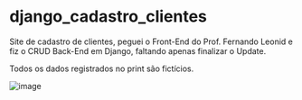 # django_cadastro_clientes

Site de cadastro de clientes, peguei o Front-End do Prof. Fernando Leonid e fiz o CRUD Back-End em Django, faltando apenas finalizar o Update.

Todos os dados registrados no print são fictícios.


![image](https://user-images.githubusercontent.com/99411247/171064594-77101282-1531-4546-9f8c-3f0d0ce35556.png)
